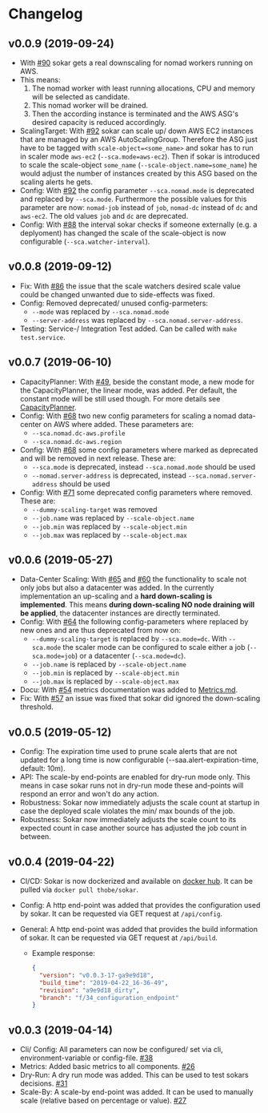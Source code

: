 # Changelog

## v0.0.9 (2019-09-24)

- With [#90](https://github.com/ThomasObenaus/sokar/issues/90) sokar gets a real downscaling for nomad workers running on AWS.
- This means:
  1.  The nomad worker with least running allocations, CPU and memory will be selected as candidate.
  2.  This nomad worker will be drained.
  3.  Then the according instance is terminated and the AWS ASG's desired capacity is reduced accordingly.
- ScalingTarget: With [#92](https://github.com/ThomasObenaus/sokar/issues/92) sokar can scale up/ down AWS EC2 instances that are managed by an AWS AutoScalingGroup. Therefore the ASG just have to be tagged with `scale-object=<some_name>` and sokar has to run in scaler mode `aws-ec2` (`--sca.mode=aws-ec2`). Then if sokar is introduced to scale the scale-object `some_name` (`--scale-object.name=some_name`) he would adjust the number of instances created by this ASG based on the scaling alerts he gets.
- Config: With [#92](https://github.com/ThomasObenaus/sokar/issues/92) the config parameter `--sca.nomad.mode` is deprecated and replaced by `--sca.mode`. Furthermore the possible values for this parameter are now: `nomad-job` instead of `job`, `nomad-dc` instead of `dc` and `aws-ec2`. The old values `job` and `dc` are deprecated.
- Config: With [#88](https://github.com/ThomasObenaus/sokar/issues/88) the interval sokar checks if someone externally (e.g. a deplyoment) has changed the scale of the scale-object is now configurable (`--sca.watcher-interval`).

## v0.0.8 (2019-09-12)

- Fix: With [#86](https://github.com/ThomasObenaus/sokar/issues/86) the issue that the scale watchers desired scale value could be changed unwanted due to side-effects was fixed.
- Config: Removed deprecated/ unused config-parmeters:
  - `--mode` was replaced by `--sca.nomad.mode`
  - `--server-address` was replaced by `--sca.nomad.server-address`.
- Testing: Service-/ Integration Test added. Can be called with `make test.service`.

## v0.0.7 (2019-06-10)

- CapacityPlanner: With [#49](https://github.com/ThomasObenaus/sokar/issues/49), beside the constant mode, a new mode for the CapacityPlanner, the linear mode, was added. Per default, the constant mode will be still used though. For more details see [CapacityPlanner](capacityPlanner/README.md).
- Config: With [#68](https://github.com/ThomasObenaus/sokar/issues/68) two new config parameters for scaling a nomad data-center on AWS where added. These parameters are:
  - `--sca.nomad.dc-aws.profile`
  - `--sca.nomad.dc-aws.region`
- Config: With [#68](https://github.com/ThomasObenaus/sokar/issues/68) some config parameters where marked as deprecated and will be removed in next release. These are:
  - `--sca.mode` is deprecated, instead `--sca.nomad.mode` should be used
  - `--nomad.server-address` is deprecated, instead `--sca.nomad.server-address` should be used
- Config: With [#71](https://github.com/ThomasObenaus/sokar/issues/71) some deprecated config parameters where removed. These are:
  - `--dummy-scaling-target` was removed
  - `--job.name` was replaced by `--scale-object.name`
  - `--job.min` was replaced by `--scale-object.min`
  - `--job.max` was replaced by `--scale-object.max`

## v0.0.6 (2019-05-27)

- Data-Center Scaling: With [#65](https://github.com/ThomasObenaus/sokar/issues/60) and [#60](https://github.com/ThomasObenaus/sokar/issues/65) the functionality to scale not only jobs but also a datacenter was added. In the currently implementation an up-scaling and a **hard down-scaling is implemented**. This means **during down-scaling NO node draining will be applied**, the datacenter instances are directly terminated.
- Config: With [#64](https://github.com/ThomasObenaus/sokar/issues/64) the following config-parameters where replaced by new ones and are thus deprecated from now on:
  - `--dummy-scaling-target` is replaced by `--sca.mode=dc`. With `--sca.mode` the scaler mode can be configured to scale either a job (`--sca.mode=job`) or a datacenter (`--sca.mode=dc`).
  - `--job.name` is replaced by `--scale-object.name`
  - `--job.min` is replaced by `--scale-object.min`
  - `--job.max` is replaced by `--scale-object.max`
- Docu: With [#54](https://github.com/ThomasObenaus/sokar/issues/54) metrics documentation was added to [Metrics.md](https://github.com/ThomasObenaus/sokar/blob/master/Metrics.md).
- Fix: With [#57](https://github.com/ThomasObenaus/sokar/issues/57) an issue was fixed that sokar did ignored the down-scaling threshold.

## v0.0.5 (2019-05-12)

- Config: The expiration time used to prune scale alerts that are not updated for a long time is now configurable (--saa.alert-expiration-time, default: 10m).
- API: The scale-by end-points are enabled for dry-run mode only. This means in case sokar runs not in dry-run mode these and-points will respond an error and won't do any action.
- Robustness: Sokar now immediately adjusts the scale count at startup in case the deployed scale violates the min/ max bounds of the job.
- Robustness: Sokar now immediately adjusts the scale count to its expected count in case another source has adjusted the job count in between.

## v0.0.4 (2019-04-22)

- CI/CD: Sokar is now dockerized and available on [docker hub](https://hub.docker.com/r/thobe/sokar). It can be pulled via `docker pull thobe/sokar`.
- Config: A http end-point was added that provides the configuration used by sokar. It can be requested via GET request at `/api/config`.
- General: A http end-point was added that provides the build information of sokar. It can be requested via GET request at `/api/build`.

  - Example response:

    ```json
    {
      "version": "v0.0.3-17-ga9e9d18",
      "build_time": "2019-04-22_16-36-49",
      "revision": "a9e9d18_dirty",
      "branch": "f/34_configuration_endpoint"
    }
    ```

## v0.0.3 (2019-04-14)

- Cli/ Config: All parameters can now be configured/ set via cli, environment-variable or config-file. [#38](https://github.com/ThomasObenaus/sokar/issues/38)
- Metrics: Added basic metrics to all components. [#26](https://github.com/ThomasObenaus/sokar/issues/26)
- Dry-Run: A dry run mode was added. This can be used to test sokars decisions. [#31](https://github.com/ThomasObenaus/sokar/issues/31)
- Scale-By: A scale-by end-point was added. It can be used to manually scale (relative based on percentage or value). [#27](https://github.com/ThomasObenaus/sokar/issues/27)
